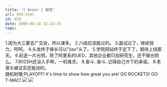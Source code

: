 ```yaml
---
title: '{ Anwer } 解答'
url: 459.html
id: 459
date: 2008-04-18 22:24:33
tags:
---
```


1.因为大三要去广交会，所以课多。 2.六级应该能过的。 3.面试过了，继续努力，呵呵。 4.头发终于够长可以"jiao"头了。 5.学院网站终于定下了，期待上线那天。 6.前途一片光明，除了阿里系的UED，其他企业都只招研究生，还不够光明么。 7.802SH还没入手啊，一机难求。 8.奋斗..奋斗..记得自己许下的承诺。 9.老骨头被证实还能动的。  
随机附赠:PLAYOFF! It's time to show how great you are! GO ROCKETS! GO T-MAC! ![](http://photo7.fotolog.net.cn/userimages/77/95/z/zerofangyu/50/500_15Xwl61v.jpg) ![](http://photo7.fotolog.net.cn/userimages/77/95/z/zerofangyu/50/500_AV6KyMWc.jpg)
